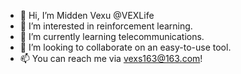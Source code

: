 - 👋 Hi, I’m Midden Vexu @VEXLife
- 👀 I’m interested in reinforcement learning.
- 🌱 I’m currently learning telecommunications.
- 💞️ I’m looking to collaborate on an easy-to-use tool.
- 📫 You can reach me via vexs163@163.com!
